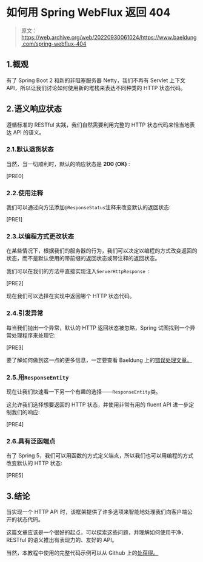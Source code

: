 # 如何用 Spring WebFlux 返回 404

> 原文：<https://web.archive.org/web/20220930061024/https://www.baeldung.com/spring-webflux-404>

## 1.概观

有了 Spring Boot 2 和新的非阻塞服务器 Netty，我们不再有 Servlet 上下文 API，所以让我们讨论如何使用新的堆栈来表达不同种类的 HTTP 状态代码。

## 2.语义响应状态

遵循标准的 RESTful 实践，我们自然需要利用完整的 HTTP 状态代码来恰当地表达 API 的语义。

### 2.1.默认退货状态

当然，当一切顺利时，默认的响应状态是 **200 (OK)** :

[PRE0]

### 2.2.使用注释

我们可以通过向方法添加`@ResponseStatus`注释来改变默认的返回状态:

[PRE1]

### 2.3.以编程方式更改状态

在某些情况下，根据我们的服务器的行为，我们可以决定以编程的方式改变返回的状态，而不是默认使用的带前缀的返回状态或带注释的返回状态。

我们可以在我们的方法中直接实现注入`ServerHttpResponse `:

[PRE2]

现在我们可以选择在实现中返回哪个 HTTP 状态代码。

### 2.4.引发异常

每当我们抛出一个异常，默认的 HTTP 返回状态被忽略，Spring 试图找到一个异常处理程序来处理它:

[PRE3]

要了解如何做到这一点的更多信息，一定要查看 Baeldung 上的[错误处理文章。](/web/20220626210451/https://www.baeldung.com/exception-handling-for-rest-with-spring)

### 2.5.用`ResponseEntity`

现在让我们快速看一下另一个有趣的选择——`ResponseEntity`类。

这允许我们选择想要返回的 HTTP 状态，并使用非常有用的 fluent API 进一步定制我们的响应:

[PRE4]

### 2.6.具有泛函端点

有了 Spring 5，我们可以用函数的方式定义端点，所以我们也可以用编程的方式改变默认的 HTTP 状态:

[PRE5]

## 3.结论

当实现一个 HTTP API 时，该框架提供了许多选项来智能地处理我们向客户端公开的状态代码。

这篇文章应该是一个很好的起点，可以探索这些问题，并理解如何使用干净、RESTful 的语义推出有表现力的、友好的 API。

当然，本教程中使用的完整代码示例可以从 Github 上的[处获得。](https://web.archive.org/web/20220626210451/https://github.com/eugenp/tutorials/tree/master/spring-5-webflux)